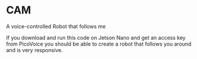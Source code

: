 # CAM
A voice-controlled Robot that follows me 

If you download and run this code on Jetson Nano and get an access key from PicoVoice you should be able to create a robot that follows you around and is very responsive.

